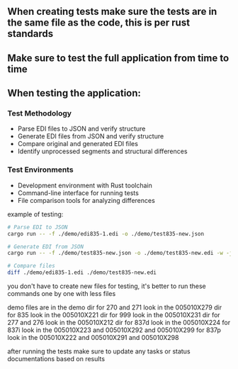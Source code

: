 ## When creating tests make sure the tests are in the same file as the code, this is per rust standards

## Make sure to test the full application from time to time

## When testing the application:

### Test Methodology
- Parse EDI files to JSON and verify structure
- Generate EDI files from JSON and verify structure
- Compare original and generated EDI files
- Identify unprocessed segments and structural differences

### Test Environments
- Development environment with Rust toolchain
- Command-line interface for running tests
- File comparison tools for analyzing differences

example of testing:
```bash
# Parse EDI to JSON
cargo run -- -f ./demo/edi835-1.edi -o ./demo/test835-new.json
```
```bash
# Generate EDI from JSON
cargo run -- -f ./demo/test835-new.json -o ./demo/test835-new.edi -w -j
```
```bash
# Compare files
diff ./demo/edi835-1.edi ./demo/test835-new.edi
```

you don't have to create new files for testing, it's better to run these commands one by one with less files

demo files are in the demo dir
for 270 and 271 look in the 005010X279 dir
for 835 look in the 005010X221 dir
for 999 look in the 005010X231 dir
for 277 and 276 look in the 005010X212 dir
for 837d look in the 005010X224
for 837i look in the 005010X223 and 005010X292 and 005010X299
for 837p look in the 005010X222 and 005010X291 and 005010X298

after running the tests make sure to update any tasks or status documentations based on results
